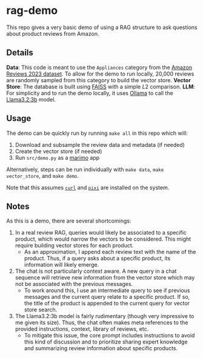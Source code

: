# rag-demo

This repo gives a very basic demo of using a RAG structure to ask questions about product reviews from Amazon.

## Details

**Data**: This code is meant to use the `Appliances` category from the [Amazon Reviews 2023 dataset](https://amazon-reviews-2023.github.io). To allow for the demo to run locally, 20,000 reviews are randomly sampled from this category to build the vector store.
**Vector Store**: The database is built using [FAISS](https://github.com/facebookresearch/faiss) with a simple $L2$ comparison.
**LLM**: For simplicity and to run the demo locally, it uses [Ollama](https://ollama.com) to call the [Llama3.2:3b](https://ollama.com/library/llama3.2) model.

## Usage

The demo can be quickly run by running `make all` in this repo which will:

1. Download and subsample the review data and metadata (if needed)
2. Create the vector store (if needed)
3. Run `src/demo.py` as a [marimo](https://marimo.io) app

Alternatively, steps can be run individually with `make data`, `make vector_store`, and `make demo`.

Note that this assumes [`curl`](https://curl.se) and [`pixi`](https://pixi.sh/latest/) are installed on the system.

## Notes

As this is a demo, there are several shortcomings:
1. In a real review RAG, queries would likely be associated to a specific product, which would narrow the vectors to be considered. This might require building vector stores for each product.
    - As an approximation, I append each review text with the name of the product. Thus, if a query asks about a specific product, its information will likely emerge.
2. The chat is not particularly context aware. A new query in a chat sequence will retrieve new information from the vector store which may not be associated with the previous messages.
    - To work around this, I use an intermediate query to see if previous messages and the current query relate to a specific product. If so, the title of the product is appended to the current query for vector store search.
3. The Llama3.2:3b model is fairly rudimentary (though very impressive to me given its size). Thus, the chat often makes meta references to the provided instructions, context, library of reviews, etc.
    - To mitigate this issue, the core prompt includes instructions to avoid this kind of discussion and to prioritize sharing expert knowledge and summarizing review information about specific products.
